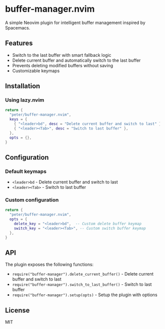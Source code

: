 # buffer-manager.nvim

A simple Neovim plugin for intelligent buffer management inspired by Spacemacs.

## Features

- Switch to the last buffer with smart fallback logic
- Delete current buffer and automatically switch to the last buffer
- Prevents deleting modified buffers without saving
- Customizable keymaps

## Installation

### Using lazy.nvim

```lua
return {
  "peter/buffer-manager.nvim",
  keys = {
    { "<leader>bd", desc = "Delete current buffer and switch to last" },
    { "<leader><Tab>", desc = "Switch to last buffer" },
  },
  opts = {},
}
```

## Configuration

### Default keymaps

- `<leader>bd` - Delete current buffer and switch to last
- `<leader><Tab>` - Switch to last buffer

### Custom configuration

```lua
return {
  "peter/buffer-manager.nvim",
  opts = {
    delete_key = "<leader>bd",  -- Custom delete buffer keymap
    switch_key = "<leader><Tab>", -- Custom switch buffer keymap
  },
}
```

## API

The plugin exposes the following functions:

- `require("buffer-manager").delete_current_buffer()` - Delete current buffer and switch to last
- `require("buffer-manager").switch_to_last_buffer()` - Switch to last buffer
- `require("buffer-manager").setup(opts)` - Setup the plugin with options

## License

MIT